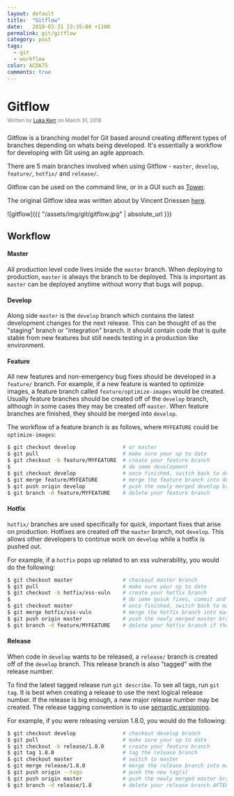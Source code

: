 ```yaml
---
layout: default
title:  "Gitflow"
date:   2018-03-31 13:35:00 +1100
permalink: git/gitflow
category: post
tags:
  - git
  - workflow
color: ACDA75
comments: true
---
```


# Gitflow

<small style="color: #777; top: -10px; position: relative">
  Written by <a href="https://github.com/lukakerr">Luka Kerr</a> on March 31, 2018
</small>

Gitflow is a branching model for Git based around creating different types of branches depending on whats being developed. It's essentially a workflow for developing with Git using an agile approach.

There are 5 main branches involved when using Gitflow - `master`, `develop`, `feature/`, `hotfix/` and `release/`.

Gitflow can be used on the command line, or in a GUI such as [Tower](https://www.git-tower.com/).

The original Gitflow idea was written about by Vincent Driessen [here](http://nvie.com/posts/a-successful-git-branching-model/).

![gitflow]({{ "/assets/img/git/gitflow.jpg" | absolute_url }})

## Workflow

#### Master

All production level code lives inside the `master` branch. When deploying to production, `master` is always the branch to be deployed. This is important as `master` can be deployed anytime without worry that bugs will popup.

#### Develop

Along side `master` is the `develop` branch which contains the latest development changes for the next release. This can be thought of as the "staging" branch or "integration" branch. It should contain code that is quite stable from new features but still needs testing in a production like environment.

#### Feature

All new features and non-emergency bug fixes should be developed in a `feature/` branch. For example, if a new feature is wanted to optimize images, a feature branch called `feature/optimize-images` would be created. Usually feature branches should be created off of the `develop` branch, although in some cases they may be created off `master`. When feature branches are finished, they should be merged into `develop`.

The workflow of a feature branch is as follows, where `MYFEATURE` could be `optimize-images`:

```bash
$ git checkout develop               # or master
$ git pull                           # make sure your up to date
$ git checkout -b feature/MYFEATURE  # create your feature branch
$                                    # do some development
$ git checkout develop               # once finished, switch back to develop
$ git merge feature/MYFEATURE        # merge the feature branch into develop
$ git push origin develop            # push the newly merged develop branch
$ git branch -d feature/MYFEATURE    # delete your feature branch
```

#### Hotfix

`hotfix/` branches are used specifically for quick, important fixes that arise on production. Hotfixes are created off the `master` branch, not `develop`. This allows other developers to continue work on `develop` while a hotfix is pushed out.

For example, if a `hotfix` pops up related to an xss vulnerability, you would do the following:

```bash
$ git checkout master                # checkout master branch
$ git pull                           # make sure your up to date
$ git checkout -b hotfix/xss-vuln    # create your hotfix branch
$                                    # do some quick fixes, commit and test
$ git checkout master                # once finished, switch back to master
$ git merge hotfix/xss-vuln          # merge the hotfix branch into master
$ git push origin master             # push the newly merged master branch
$ git branch -d feature/MYFEATURE    # delete your hotfix branch if the issue has been resolved
```

#### Release

When code in `develop` wants to be released, a `release/` branch is created off of the `develop` branch. This release branch is also "tagged" with the release number.

To find the latest tagged release run `git describe`. To see all tags, run `git tag`. It is best when creating a release to use the next logical release number. If the release is big enough, a new major release number may be created. The release tagging convention is to use [semantic versioning](https://semver.org/).

For example, if you were releasing version 1.8.0, you would do the following:

```bash
$ git checkout develop               # checkout develop branch
$ git pull                           # make sure your up to date
$ git checkout -b release/1.8.0      # create your feature branch
$ git tag 1.8.0                      # tag the release branch
$ git checkout master                # switch to master
$ git merge release/1.8.0            # merge the release branch into master
$ git push origin --tags             # push the new tag(s)
$ git push origin master             # push the newly merged master branch
$ git branch -d release/1.8          # delete your release branch AFTER master has been deployed, incase hotfixes need to be released in the same release version
```